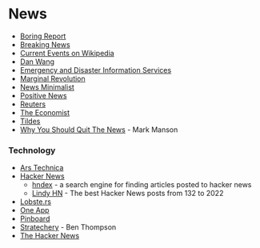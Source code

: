 # News

* [Boring Report](https://www.boringreport.org/app)
* [Breaking News](https://breaking.ai/)
* [Current Events on Wikipedia](https://en.wikipedia.org/wiki/Portal:Current\_events)
* [Dan Wang](https://danwang.co/)
* [Emergency and Disaster Information Services](https://rsoe-edis.org/)
* [Marginal Revolution](https://marginalrevolution.com/)
* [News Minimalist](https://www.newsminimalist.com/)
* [Positive News](https://www.positive.news/)
* [Reuters](https://www.reuters.com/)
* [The Economist](https://www.economist.com/)
* [Tildes](https://tildes.net/)
* [Why You Should Quit The News](https://markmanson.net/why-you-should-quit-the-news) - Mark Manson

### Technology

* [Ars Technica](https://arstechnica.com/)
* [Hacker News](https://news.ycombinator.com/)
  * [hndex](https://hndex.org/) - a search engine for finding articles posted to hacker news
  * [Lindy HN](https://hn.lindylearn.io/) - The best Hacker News posts from 132 to 2022
* [Lobste.rs](https://lobste.rs/)
* [One App](https://reader.one/)
* [Pinboard](https://pinboard.in/popular/)
* [Stratechery](https://stratechery.com/) - Ben Thompson
* [The Hacker News](https://thehackernews.com/)

